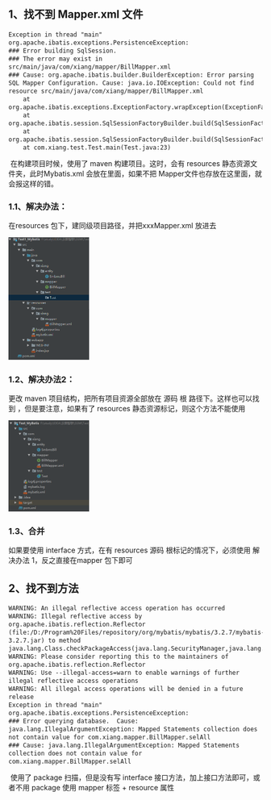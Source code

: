 ## 1、找不到 Mapper.xml 文件

```
Exception in thread "main" org.apache.ibatis.exceptions.PersistenceException: 
### Error building SqlSession.
### The error may exist in src/main/java/com/xiang/mapper/BillMapper.xml
### Cause: org.apache.ibatis.builder.BuilderException: Error parsing SQL Mapper Configuration. Cause: java.io.IOException: Could not find resource src/main/java/com/xiang/mapper/BillMapper.xml
	at org.apache.ibatis.exceptions.ExceptionFactory.wrapException(ExceptionFactory.java:30)
	at org.apache.ibatis.session.SqlSessionFactoryBuilder.build(SqlSessionFactoryBuilder.java:80)
	at org.apache.ibatis.session.SqlSessionFactoryBuilder.build(SqlSessionFactoryBuilder.java:64)
	at com.xiang.test.Test.main(Test.java:23)
```

​		在构建项目时候，使用了 maven 构建项目。这时，会有 resources 静态资源文件夹，此时Mybatis.xml 会放在里面，如果不把 Mapper文件也存放在这里面，就会报这样的错。   

### 1.1、解决办法：

 在resources 包下，建同级项目路径，并把xxxMapper.xml 放进去

<img src="images/%E9%97%AE%E9%A2%981.png" alt="image-20200724123153166" style="zoom:50%;" />

### 1.2、解决办法2：

更改 maven 项目结构，把所有项目资源全部放在   源码 根 路径下。这样也可以找到 ，但是要注意，如果有了 resources 静态资源标记，则这个方法不能使用

<img src="images/%E9%97%AE%E9%A2%982.png" alt="image-20200724123228871" style="zoom:50%;" />

### 1.3、合并

如果要使用 interface 方式，在有 resources 源码 根标记的情况下，必须使用 解决办法 1，反之直接在mapper 包下即可



## 2、找不到方法

```
WARNING: An illegal reflective access operation has occurred
WARNING: Illegal reflective access by org.apache.ibatis.reflection.Reflector (file:/D:/Program%20Files/repository/org/mybatis/mybatis/3.2.7/mybatis-3.2.7.jar) to method java.lang.Class.checkPackageAccess(java.lang.SecurityManager,java.lang.ClassLoader,boolean)
WARNING: Please consider reporting this to the maintainers of org.apache.ibatis.reflection.Reflector
WARNING: Use --illegal-access=warn to enable warnings of further illegal reflective access operations
WARNING: All illegal access operations will be denied in a future release
Exception in thread "main" org.apache.ibatis.exceptions.PersistenceException: 
### Error querying database.  Cause: java.lang.IllegalArgumentException: Mapped Statements collection does not contain value for com.xiang.mapper.BillMapper.selAll
### Cause: java.lang.IllegalArgumentException: Mapped Statements collection does not contain value for com.xiang.mapper.BillMapper.selAll
```

​		使用了   package 扫描，但是没有写 interface 接口方法，加上接口方法即可，或者不用 package 使用  mapper 标签 + resource 属性